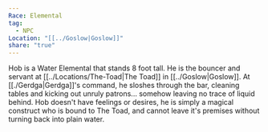 ```yaml
---
Race: Elemental
tag:
  - NPC
Location: "[[../Goslow|Goslow]]"
share: "true"
---
```


Hob is a Water Elemental that stands 8 foot tall. He is the bouncer and servant at [[../Locations/The-Toad|The Toad]] in [[../Goslow|Goslow]]. At [[./Gerdga|Gerdga]]'s command, he sloshes through the bar, cleaning tables and kicking out unruly patrons... somehow leaving no trace of liquid behind. Hob doesn't have feelings or desires, he is simply a magical construct who is bound to The Toad, and cannot leave it's premises without turning back into plain water. 